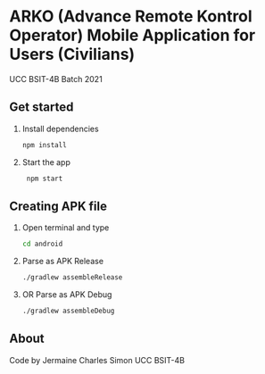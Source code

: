 # ARKO (Advance Remote Kontrol Operator) Mobile Application for Users (Civilians)

UCC BSIT-4B Batch 2021

## Get started

1. Install dependencies

   ```bash
   npm install
   ```

2. Start the app

   ```bash
    npm start
   ```

## Creating APK file

1. Open terminal and type

   ```bash
   cd android
   ```

2. Parse as APK Release

   ```bash
   ./gradlew assembleRelease
   ```

3. OR Parse as APK Debug

   ```bash
   ./gradlew assembleDebug
   ```

## About

Code by Jermaine Charles Simon
UCC BSIT-4B
